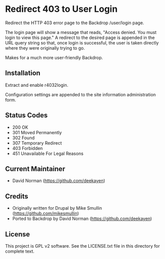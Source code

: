 
Redirect 403 to User Login
==========================

Redirect the HTTP 403 error page to the Backdrop /user/login page.

The login page will show a message that reads, "Access denied. You must login to view this page." A redirect to the desired page is appended in the URL query string so that, once login is successful, the user is taken directly where they were originally trying to go.

Makes for a much more user-friendly Backdrop.

Installation
------------

Extract and enable r4032login.

Configuration settings are appended to the site information administration form.

Status Codes
------------

* 200 OK
* 301 Moved Permanently
* 302 Found
* 307 Temporary Redirect
* 403 Forbidden
* 451 Unavailable For Legal Reasons

Current Maintainer
------------------

- David Norman (https://github.com/deekayen)

Credits
-------

- Originally written for Drupal by Mike Smullin (https://github.com/mikesmullin)
- Ported to Backdrop by David Norman (https://github.com/deekayen)

License
-------

This project is GPL v2 software. See the LICENSE.txt file in this directory for
complete text.
